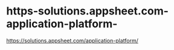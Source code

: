 # https-solutions.appsheet.com-application-platform-
https://solutions.appsheet.com/application-platform/

